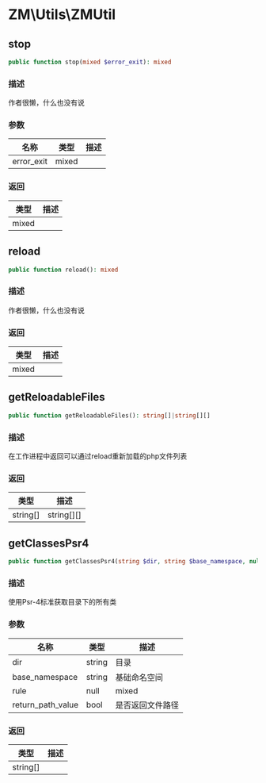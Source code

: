 # ZM\Utils\ZMUtil

## stop

```php
public function stop(mixed $error_exit): mixed
```

### 描述

作者很懒，什么也没有说

### 参数

| 名称 | 类型 | 描述 |
| -------- | ---- | ----------- |
| error_exit | mixed |  |

### 返回

| 类型 | 描述 |
| ---- | ----------- |
| mixed |  |


## reload

```php
public function reload(): mixed
```

### 描述

作者很懒，什么也没有说

### 返回

| 类型 | 描述 |
| ---- | ----------- |
| mixed |  |


## getReloadableFiles

```php
public function getReloadableFiles(): string[]|string[][]
```

### 描述

在工作进程中返回可以通过reload重新加载的php文件列表

### 返回

| 类型 | 描述 |
| ---- | ----------- |
| string[]|string[][] |  |


## getClassesPsr4

```php
public function getClassesPsr4(string $dir, string $base_namespace, null|mixed $rule, bool $return_path_value): string[]
```

### 描述

使用Psr-4标准获取目录下的所有类

### 参数

| 名称 | 类型 | 描述 |
| -------- | ---- | ----------- |
| dir | string | 目录 |
| base_namespace | string | 基础命名空间 |
| rule | null|mixed | 规则 |
| return_path_value | bool | 是否返回文件路径 |

### 返回

| 类型 | 描述 |
| ---- | ----------- |
| string[] |  |
